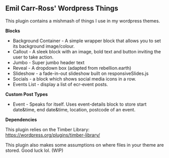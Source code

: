 ## Emil Carr-Ross' Wordpress Things

This plugin contains a mishmash of things I use in my wordpress themes.

**Blocks**

* Background Container - A simple wrapper block that allows you to set its background image/colour.
* Callout - A sleek block with an image, bold text and button inviting the user to take action.
* Jumbo - Super jumbo header text
* Reveal - A dropdown box (adapted from rebellion.earth)
* Slideshow - a fade-in-out slideshow built on responsiveSlides.js
* Socials - a block which shows social media icons in a row.
* Events List - display a list of ecr-event posts.

**Custom Post Types**

* Event - Speaks for itself. Uses event-details block to store start date&time, end date&time, location, postcode of an event.

**Dependencies**

This plugin relies on the Timber Library: https://wordpress.org/plugins/timber-library/

This plugin also makes some assumptions on where files in your theme are stored. Good luck lol. (WIP)
